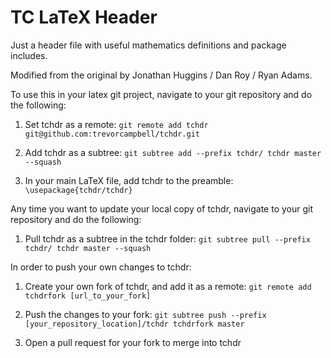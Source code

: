 # TC LaTeX Header
Just a header file with useful mathematics definitions and package includes.

Modified from the original by Jonathan Huggins / Dan Roy / Ryan Adams.

To use this in your latex git project, navigate to your git repository and do the following:

1. Set tchdr as a remote:  `git remote add tchdr git@github.com:trevorcampbell/tchdr.git`

2. Add tchdr as a subtree: `git subtree add --prefix tchdr/ tchdr master --squash`

3. In your main LaTeX file, add tchdr to the preamble: `\usepackage{tchdr/tchdr}`

Any time you want to update your local copy of tchdr, navigate to your git repository and do the following:

1. Pull tchdr as a subtree in the tchdr folder: `git subtree pull --prefix tchdr/ tchdr master --squash`

In order to push your own changes to tchdr:

1. Create your own fork of tchdr, and add it as a remote: `git remote add tchdrfork [url_to_your_fork]`

2. Push the changes to your fork: `git subtree push --prefix [your_repository_location]/tchdr tchdrfork master`

3. Open a pull request for your fork to merge into tchdr 
